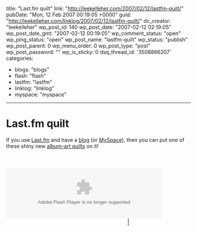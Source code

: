 title: "Last.fm quilt"
link: "http://leekelleher.com/2007/02/12/lastfm-quilt/"
pubDate: "Mon, 12 Feb 2007 00:19:05 +0000"
guid: "http://leekelleher.com/linklog/2007/02/12/lastfm-quilt/"
dc_creator: "leekelleher"
wp_post_id: 140
wp_post_date: "2007-02-12 02:19:05"
wp_post_date_gmt: "2007-02-12 00:19:05"
wp_comment_status: "open"
wp_ping_status: "open"
wp_post_name: "lastfm-quilt"
wp_status: "publish"
wp_post_parent: 0
wp_menu_order: 0
wp_post_type: "post"
wp_post_password: ""
wp_is_sticky: 0
dsq_thread_id: '3508866207'
categories:
  - blogs: "blogs"
  - flash: "flash"
  - lastfm: "lastfm"
  - linklog: "linklog"
  - myspace: "myspace"

---

# Last.fm quilt

If you use <a href="http://www.last.fm/user/vertino/">Last.fm</a> and have a <a href="http://vertino.wordpress.com/">blog</a> (or <a href="http://myspace.com/vertino">MySpace</a>), then you can put one of these shiny new <a href="http://www.last.fm/tools/quilts/">album-art quilts</a> on it!<!--more--><br /><br />

<style type="text/css">div.lastfm_quilt_black a,div.lastfm_quilt_black div {  height: 20px;  margin: 0;  overflow: hidden;  text-decoration: none;  padding: 0;  background: url("http://static.last.fm/quilts/buttons/generic_images/bg_black.gif") repeat-x 0 0;  width: 100%;  float: right;  display: inline;}div.lastfm_quilt a:hover {  background-position: 0 0 !important;}  {if $orientation=='horizontal'}div.lastfm_quilt_horizontal {  width: 425px;}div.lastfm_quilt_black a.lastfm_quilt_artists_wide,div.lastfm_quilt_black a.lastfm_quilt_artists_wide:hover {  background: url("http://static.last.fm/quilts/buttons/top_artists_images/wide/header_black.gif") no-repeat 0 -20px;}div.lastfm_quilt_black a.lastfm_quilt_albums_wide,div.lastfm_quilt_black a.lastfm_quilt_albums_wide:hover {  background: url("http://static.last.fm/quilts/buttons/top_albums_images/wide/header_black.gif") no-repeat 0 -20px;}{else}div.lastfm_quilt_vertical {  width: 184px;}div.lastfm_quilt_black a.lastfm_quilt_artists,div.lastfm_quilt_black a.lastfm_quilt_artists:hover {  background: url("http://static.last.fm/quilts/buttons/top_artists_images/header_black.gif") no-repeat 0 -20px;}div.lastfm_quilt_black a.lastfm_quilt_albums,div.lastfm_quilt_black a.lastfm_quilt_albums:hover {  background: url("http://static.last.fm/quilts/buttons/top_albums_images/header_black.gif") no-repeat 0 -20px;}{/if}div.lastfm_quilt_black .lastfm_quilt_profile a,div.lastfm_quilt_black .lastfm_quilt_profile a:hover {  background: url("http://static.last.fm/quilts/buttons/generic_images/ft_black.gif") no-repeat 0 -20px;}div.lastfm_quilt_black .lastfm_quilt_noprofile a,div.lastfm_quilt_black .lastfm_quilt_noprofile a:hover {  background: url("http://static.last.fm/quilts/buttons/generic_images/npft_black.gif") no-repeat 0 -20px;}div.lastfm_quilt a.get_your_own {  width: 92px;  border-right: solid 1px #000000;}div.lastfm_quilt a.visit {   width: 91px;  background-position: -93px -20px;}div.lastfm_quilt a.visit:hover {   background-position: -93px 0 !important;}</style><div class="lastfm_quilt lastfm_quilt_horizontal lastfm_quilt_black"><a class="lastfm_quilt_albums_wide" title="Top albums" href="http://www.last.fm/user/vertino/"></a><embed     src="http://static.last.fm/quilts/3/quilts_main.swf"     flashvars="type=user&variable=vertino&file=topalbums&bgColor=black&configMode=true" quality="high" bgcolor="#000000"     width="425" height="138" name="quilts_main" align="middle" allowScriptAccess="never" type="application/x-shockwave-flash"     pluginspage="http://www.macromedia.com/go/getflashplayer" /><div class="lastfm_quilt_profile"><a class="visit" title="View my profile" href="http://www.last.fm/user/vertino/"></a><a class="get_your_own" title="Get your own" href="http://www.last.fm/tools/quilts"></a></div></div>
